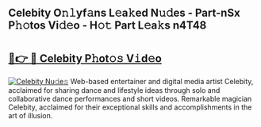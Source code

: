## Celebity O𝚗𝚕yf𝚊ns L𝚎a𝚔ed N𝚞𝚍es - Part-nSx P𝚑𝚘tos Vi𝚍𝚎o - H𝚘𝚝 Part L𝚎a𝚔s n4T48

# <h2><a href="http://kfefdh.oniu.top/?m=Celebity">🔗👉 🔴 Celebity P𝚑ot𝚘𝚜 V𝚒d𝚎o</a></h2>

[![Celebity Nu𝚍e𝚜](https://i.imgur.com/0qMVB7G.gif)](http://kfefdh.oniu.top/?m=Celebity)
Web-based entertainer and digital media artist Celebity, acclaimed for sharing dance and lifestyle ideas through solo and collaborative dance performances and short videos. Remarkable magician Celebity, acclaimed for their exceptional skills and accomplishments in the art of illusion.  
